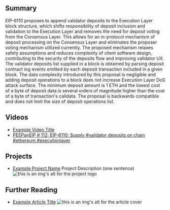 ## Summary

EIP-6110 proposes to append validator deposits to the Execution Layer block structure, which shifts responsibility of deposit inclusion and validation to the Execution Layer and removes the need for deposit voting from the Consensus Layer. This allows for an in-protocol mechanism of deposit processing on the Consensus Layer and eliminates the proposer voting mechanism utilized currently. The proposed mechanism relaxes safety assumptions and reduces complexity of client software design, contributing to the security of the deposits flow and improving validator UX. The validator deposits list supplied in a block is obtained by parsing deposit contract log events emitted by each deposit transaction included in a given block. The data complexity introduced by this proposal is negligible and adding deposit operations to a block does not increase Execution Layer DoS attack surface. The minimum deposit amount is 1 ETH and the lowest cost of a byte of deposit data is several orders of magnitude higher than the cost of a byte of transaction's calldata. The proposal is backwards compatible and does not limit the size of deposit operations list.

## Videos

- [Example Video Title](https://www.youtube.com/watch?v=TDGq4aeevgY)
- [PEEPanEIP # 112: EIP-6110: Supply #validator deposits on chain #ethereum #executionlayer](https://www.youtube.com/watch?v=tRTBgCN9VgY&list=PL4cwHXAawZxqu0PKKyMzG_3BJV_xZTi1F)

## Projects

- [Example Project Name](https://xxxx.xxx/xxxxx) Project Description (one sentence) ![this is an img's alt for the project logo](https://xxxx.xxx/project-logo.xxx)

## Further Reading

- [Example Article Title](https://xxxx.xxx/xxxxx) ![this is an img's alt for the article cover](https://xxxx.xxx/article-cover.xxx)
